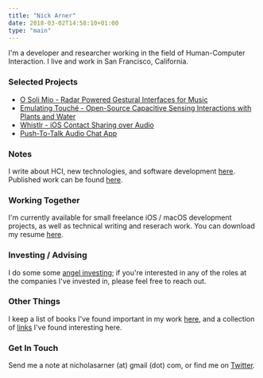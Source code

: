 ```yaml
---
title: "Nick Arner"
date: 2018-03-02T14:58:10+01:00
type: "main"
---
```




I'm a developer and researcher working in the field of Human-Computer Interaction.  I live and work in San Francisco, California. 

### Selected Projects

* [O Soli Mio - Radar Powered Gestural Interfaces for Music](/projects_and_work/o_soli_mio/)
* [Emulating Touché - Open-Source Capacitive Sensing Interactions with Plants and Water](/projects_and_work/emulating_touché/)
* [Whistlr - iOS Contact Sharing over Audio](/projects_and_work/whistlr/)
* [Push-To-Talk Audio Chat App](/projects_and_work/push_to_talk_audio_chat_app/)


### Notes

I write about HCI, new technologies, and software development [here](/notes/).
Published work can be found [here](/publications/publications/).

### Working Together

I'm currently available for small freelance iOS / macOS development projects, as well as technical writing and reserach work. You can download my resume [here](NFA-Resume.pdf). 

### Investing / Advising

I do some some [angel investing](investing/); if you're interested in any of the roles at the companies I've invested in, please feel free to reach out. 

### Other Things

I keep a list of books I've found important in my work [here](books/), and a collection of [links](links) I've found interesting here. 


### Get In Touch

Send me a note at nicholasarner (at) gmail (dot) com, or find me on [Twitter](https://twitter.com/nickarner).

